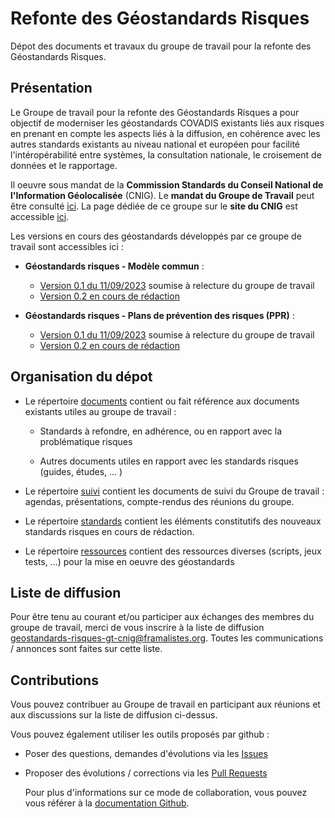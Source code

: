 # Refonte des Géostandards Risques

Dépot des documents et travaux du groupe de travail pour la refonte des Géostandards Risques.

## Présentation 

Le Groupe de travail pour la refonte des Géostandards Risques a pour objectif de moderniser les géostandards COVADIS existants liés aux risques en prenant en compte les aspects liés à la diffusion, en cohérence avec les autres standards existants au niveau national et européen pour facilité l'intéropérabilité entre systèmes, la consultation nationale, le croisement de données et le rapportage.       

Il oeuvre sous mandat de la **Commission Standards du Conseil National de l'Information Géolocalisée** (CNIG). Le **mandat du Groupe de Travail** peut être consulté [ici](http://cnig.gouv.fr/wp-content/uploads/2021/10/MandatModernisationStandardsRisque-vf.pdf). La page dédiée de ce groupe sur le **site du CNIG** est accessible [ici](http://cnig.gouv.fr/?page_id=25378). 

Les versions en cours des géostandards développés par ce groupe de travail sont accessibles ici :

- **Géostandards risques - Modèle commun** :
  - [Version 0.1 du 11/09/2023](./standards/Geostandards-risques-commun/diffusion/Geostandards-Risques-Modele-Commun-v0.1.docx) soumise à relecture du groupe de travail
  - [Version 0.2 en cours de rédaction](./standards/Geostandards-risques-commun/Document.md)


- **Géostandards risques - Plans de prévention des risques (PPR)** :
  - [Version 0.1 du 11/09/2023](./standards/Geostandards-risques-ppr/diffusion/Geostandards-Risques-PPR-v0.1.docx) soumise à relecture du groupe de travail
  - [Version 0.2 en cours de rédaction](./standards/Geostandards-risques-ppr/Document.md)


## Organisation du dépot

* Le répertoire [documents](/documents) contient ou fait référence aux documents existants utiles au groupe de travail :

  - Standards à refondre, en adhérence, ou en rapport avec la problématique risques

  - Autres documents utiles en rapport avec les standards risques (guides, études, ... )

* Le répertoire [suivi](/suivi) contient les documents de suivi du Groupe de travail : agendas, présentations, compte-rendus des réunions du groupe.

* Le répertoire [standards](/standards) contient les éléments constitutifs des nouveaux standards risques en cours de rédaction.

* Le répertoire [ressources](/ressources) contient des ressources diverses (scripts, jeux tests, ...) pour la mise en oeuvre des géostandards

## Liste de diffusion

Pour être tenu au courant et/ou participer aux échanges des membres du groupe de travail, merci de vous inscrire à la liste de diffusion [geostandards-risques-gt-cnig@framalistes.org](https://framalistes.org/sympa/info/geostandards-risques-gt-cnig). Toutes les communications / annonces sont faites sur cette liste.

## Contributions

Vous pouvez contribuer au Groupe de travail en participant aux réunions et aux discussions sur la liste de diffusion ci-dessus. 

Vous pouvez également utiliser les outils proposés par github :

* Poser des questions, demandes d'évolutions via les [Issues](https://github.com/cnigfr/Geostandards-Risques/issues) 

* Proposer des évolutions / corrections via les [Pull Requests](https://github.com/cnigfr/Geostandards-Risques/pulls)

  Pour plus d'informations sur ce mode de collaboration, vous pouvez vous référer à la [documentation Github](https://docs.github.com/en/pull-requests/collaborating-with-pull-requests).
